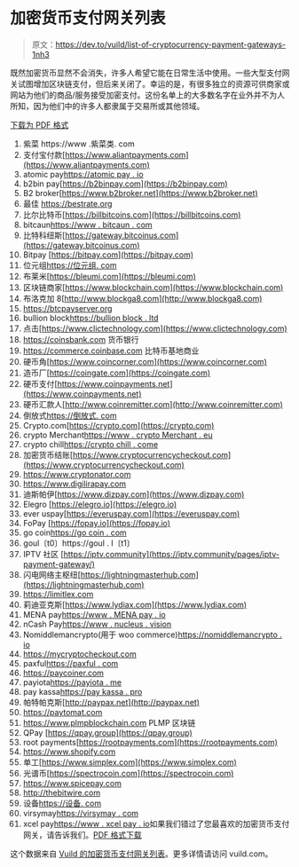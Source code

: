 # 加密货币支付网关列表

> 原文：<https://dev.to/vuild/list-of-cryptocurrency-payment-gateways-1nh3>

既然加密货币显然不会消失，许多人希望它能在日常生活中使用。一些大型支付网关试图增加区块链支付，但后来关闭了。幸运的是，有很多独立的资源可供商家或网站为他们的商品/服务接受加密支付。这份名单上的大多数名字在业外并不为人所知，因为他们中的许多人都隶属于交易所或其他领域。

[下载为 PDF 格式](https://vuild.com/crypto-gateways?pdf=1)

1.  紫菜 https://www .紫菜类. com
2.  支付宝付款[https://www.aliantpayments.com](https://www.aliantpayments.com)
3.  atomic pay[https://atomic pay . io](https://atomicpay.io)
4.  b2bin pay[https://b2binpay.com](https://b2binpay.com)
5.  B2 broker[https://www.b2broker.net](https://www.b2broker.net)
6.  最佳 https://bestrate.org
7.  比尔比特币[https://billbitcoins.com](https://billbitcoins.com)
8.  bitcaun[https://www . bitcaun . com](https://www.bitcaun.com)
9.  比特科纽斯[https://gateway.bitcoinus.com](https://gateway.bitcoinus.com)
10.  Bitpay [https://bitpay.com](https://bitpay.com)
11.  位元组[https://位元组. com](https://bitvolo.com)
12.  布莱米[https://bleumi.com](https://bleumi.com)
13.  区块链商家[https://www.blockchain.com](https://www.blockchain.com)
14.  布洛克加 8[http://www.blockga8.com](http://www.blockga8.com)
15.  https://btcpayserver.org
16.  bullion block[https://bullion block . ltd](https://bullionblock.ltd)
17.  点击[https://www.clictechnology.com](https://www.clictechnology.com)
18.  https://coinsbank.com 货币银行
19.  https://commerce.coinbase.com 比特币基地商业
20.  硬币角[https://www.coincorner.com](https://www.coincorner.com)
21.  造币厂[https://coingate.com](https://coingate.com)
22.  硬币支付[https://www.coinpayments.net](https://www.coinpayments.net)
23.  硬币汇款人[http://www.coinremitter.com](http://www.coinremitter.com)
24.  倒放式[https://倒放式. com](https://coinspaid.com)
25.  Crypto.com[https://crypto.com](https://crypto.com)
26.  crypto Merchant[https://www . crypto Merchant . eu](https://www.cryptomerchant.eu)
27.  crypto chill[https://crypto chill . come](https://cryptochill.com)
28.  加密货币结账[https://www.cryptocurrencycheckout.com](https://www.cryptocurrencycheckout.com)
29.  https://www.cryptonator.com
30.  https://www.digilirapay.com
31.  迪斯帕伊[https://www.dizpay.com](https://www.dizpay.com)
32.  Elegro [https://elegro.io](https://elegro.io)
33.  ever uspay[https://everuspay.com](https://everuspay.com)
34.  FoPay [https://fopay.io](https://fopay.io)
35.  go coin[https://go coin . com](https://gocoin.com)
36.  goul〔t0〕https://goul . I〔t1〕
37.  IPTV 社区 [https://iptv.community](https://iptv.community/pages/iptv-payment-gateway/)
38.  闪电网络主枢纽[https://lightningmasterhub.com](https://lightningmasterhub.com)
39.  https://limitlex.com
40.  莉迪亚克斯[https://www.lydiax.com](https://www.lydiax.com)
41.  MENA pay[https://www . MENA pay . io](https://www.menapay.io)
42.  nCash Pay[https://www . nucleus . vision](https://www.nucleus.vision/ncashpay)
43.  Nomiddlemancrypto(用于 woo commerce)[https://nomiddlemancrypto . io](https://nomiddlemancrypto.io)
44.  https://mycryptocheckout.com
45.  paxful[https://paxful . com](https://paxful.com)
46.  https://paycoiner.com
47.  payiota[https://payiota . me](https://payiota.me)
48.  pay kassa[https://pay kassa . pro](https://paykassa.pro)
49.  帕特帕克斯[http://paypax.net](http://paypax.net)
50.  https://paytomat.com
51.  https://www.plmpblockchain.com PLMP 区块链
52.  QPay [https://qpay.group](https://qpay.group)
53.  root payments[https://rootpayments.com](https://rootpayments.com)
54.  https://www.shopify.com
55.  单工[https://www.simplex.com](https://www.simplex.com)
56.  光谱币[https://spectrocoin.com](https://spectrocoin.com)
57.  https://www.spicepay.com
58.  http://thebitwire.com
59.  设备[https://设备. com](https://utrust.com)
60.  virsymay[https://virsymay . com](https://virsympay.com)
61.  xcel pay[https://www . xcel pay . io](https://www.xcelpay.io)如果我们错过了您最喜欢的加密货币支付网关，请告诉我们。[PDF 格式下载](https://vuild.com/crypto-gateways?pdf=1)

这个数据来自 [Vuild 的加密货币支付网关列表](https://vuild.com/crypto-gateways)。更多详情请访问 vuild.com。